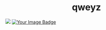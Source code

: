<h1 align="center">qweyz</h1>
<a href="https://discord.com/users/1252070260451053633"><img src="https://lanyard.cnrad.dev/api/1252070260451053633?showDisplayName=true&theme=light" /></a>
<a href="https://tryhackme.com/r/p/qweyz"><img src="https://tryhackme-badges.s3.amazonaws.com/qweyz.png" alt="Your Image Badge" /></a>


